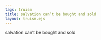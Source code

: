 ```yaml
---
tags: truism
title: salvation can’t be bought and sold
layout: truism.ejs
---
```


salvation can’t be bought and sold